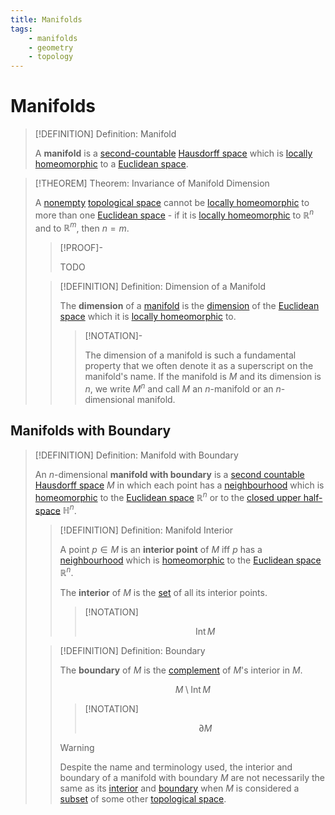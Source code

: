 ```yaml
---
title: Manifolds
tags:
    - manifolds
    - geometry
    - topology
---
```


# Manifolds

>[!DEFINITION] Definition: Manifold
>
>A **manifold** is a [second-countable](../../Topology/Bases/Second-Countability%20Axiom.md) [Hausdorff space](../../Topology/Hausdorff%20Spaces.md) which is [locally homeomorphic](../../Topology/Continuity/Homeomorphisms/Locally%20Homeomorphic%20Spaces.md) to a [Euclidean space](../../Analysis/Real%20Analysis/The%20Topology%20of%20Euclidean%20Space.md).
>

>[!THEOREM] Theorem: Invariance of Manifold Dimension
>
>A [nonempty](../../Set%20Theory/The%20Empty%20Set.md) [topological space](../../Topology/Topological%20Spaces/index.md) cannot be [locally homeomorphic](../../Topology/Continuity/Homeomorphisms/Locally%20Homeomorphic%20Spaces.md) to more than one [Euclidean space](../../Analysis/Real%20Analysis/The%20Topology%20of%20Euclidean%20Space.md) - if it is [locally homeomorphic](../../Topology/Continuity/Homeomorphisms/Locally%20Homeomorphic%20Spaces.md) to $\mathbb{R}^n$ and to $\mathbb{R}^m$, then $n = m$.
>
>>[!PROOF]-
>>
>>TODO
>>
>
>>[!DEFINITION] Definition: Dimension of a Manifold
>>
>>The **dimension** of a [manifold](Manifolds.md) is the [dimension](../../Algebra/Linear%20Algebra/Vector%20Spaces/Bases/Dimension.md) of the [Euclidean space](../../Analysis/Real%20Analysis/The%20Topology%20of%20Euclidean%20Space.md) which it is [locally homeomorphic](../../Topology/Continuity/Homeomorphisms/Locally%20Homeomorphic%20Spaces.md) to.
>>
>>>[!NOTATION]-
>>>
>>> The dimension of a manifold is such a fundamental property that we often denote it as a superscript on the manifold's name. If the manifold is $M$ and its dimension is $n$, we write $M^n$ and call $M$ an $n$-manifold or an $n$-dimensional manifold.
>>>
>>
>

## Manifolds with Boundary

>[!DEFINITION] Definition: Manifold with Boundary
>
>An $n$-dimensional **manifold with boundary** is a [second countable](../../Topology/Bases/Second-Countability%20Axiom.md) [Hausdorff space](../../Topology/Hausdorff%20Spaces.md) $M$ in which each point has a [neighbourhood](../../Topology/Topological%20Spaces/Neighborhoods.md) which is [homeomorphic](../../Topology/Continuity/Homeomorphisms/Homeomorphic%20Spaces.md) to the [Euclidean space](../../Analysis/Real%20Analysis/The%20Topology%20of%20Euclidean%20Space.md) $\mathbb{R}^n$ or to the [closed upper half-space](../Euclidean%20Geometry/Euclidean%20Space/Half-Spaces.md) $\mathbb{H}^n$.
>
>>[!DEFINITION] Definition: Manifold Interior
>>
>>A point $p \in M$ is an **interior point** of $M$ iff $p$ has a [neighbourhood](../../Topology/Topological%20Spaces/Neighborhoods.md) which is [homeomorphic](../../Topology/Continuity/Homeomorphisms/Homeomorphic%20Spaces.md) to the [Euclidean space](../../Analysis/Real%20Analysis/The%20Topology%20of%20Euclidean%20Space.md) $\mathbb{R}^n$.
>>
>>The **interior** of $M$ is the [set](../../Set%20Theory/Sets.md) of all its interior points.
>>
>>>[!NOTATION]
>>>
>>>$$
>>>\operatorname{Int} M
>>>$$
>>>
>>
>
>>[!DEFINITION] Definition: Boundary
>>
>>The **boundary** of $M$ is the [complement](../../Set%20Theory/Complement.md) of $M$'s interior in $M$.
>>
>>$$
>>M \setminus \operatorname{Int} M
>>$$
>>
>>>[!NOTATION]
>>>
>>>$$
>>>\partial M
>>>$$
>>>
>>
>>>[!WARNING]
>>>
>>>Despite the name and terminology used, the interior and boundary of a manifold with boundary $M$ are not necessarily the same as its [interior](../../Topology/Interior,%20Boundary,%20Exterior/Interior.md) and [boundary](../../Topology/Interior,%20Boundary,%20Exterior/Boundary.md) when $M$ is considered a [subset](../../Set%20Theory/Sets.md) of some other [topological space](../../Topology/Topological%20Spaces/index.md).
>>>
>>
>
